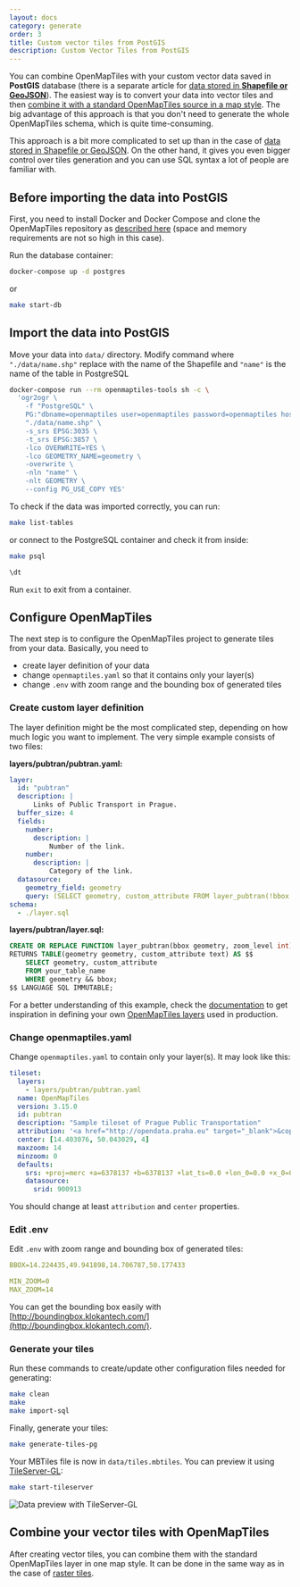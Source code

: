 ```yaml
---
layout: docs
category: generate
order: 3
title: Custom vector tiles from PostGIS
description: Custom Vector Tiles from PostGIS
---
```


You can combine OpenMapTiles with your custom vector data saved in **PostGIS** database (there is a separate article for [data stored in **Shapefile or GeoJSON**](/docs/generate/custom-vector-from-shapefile-geojson/)). The easiest way is to convert your data into vector tiles and then [combine it with a standard OpenMapTiles source in a map style](https://openmaptiles.org/docs/raster/custom-raster/#prepare-map-style). The big advantage of this approach is that you don't need to generate the whole OpenMapTiles schema, which is quite time-consuming.

This approach is a bit more complicated to set up than in the case of [data stored in Shapefile or GeoJSON](/docs/generate/custom-vector-from-shapefile-geojson/). On the other hand, it gives you even bigger control over tiles generation and you can use SQL syntax a lot of people are familiar with.

## Before importing the data into PostGIS

First, you need to install Docker and Docker Compose and clone the OpenMapTiles repository as [described here](/docs/generate/generate-openmaptiles/) (space and memory requirements are not so high in this case).

Run the database container:

```bash
docker-compose up -d postgres
```

or

```bash
make start-db
```

## Import the data into PostGIS

Move your data into `data/` directory. Modify command where `"./data/name.shp"` replace with the name of the Shapefile and `"name"` is the name of the table in PostgreSQL

```bash
docker-compose run --rm openmaptiles-tools sh -c \
  'ogr2ogr \
    -f "PostgreSQL" \
    PG:"dbname=openmaptiles user=openmaptiles password=openmaptiles host=postgres port=5435" \
    "./data/name.shp" \
    -s_srs EPSG:3035 \
    -t_srs EPSG:3857 \
    -lco OVERWRITE=YES \
    -lco GEOMETRY_NAME=geometry \
    -overwrite \
    -nln "name" \
    -nlt GEOMETRY \
    --config PG_USE_COPY YES'
```

To check if the data was imported correctly, you can run:

```bash
make list-tables
```

or connect to the PostgreSQL container and check it from inside:

```bash
make psql

\dt
```

Run `exit` to exit from a container.

## Configure OpenMapTiles

The next step is to configure the OpenMapTiles project to generate tiles from your data. Basically, you need to

- create layer definition of your data
- change `openmaptiles.yaml` so that it contains only your layer(s)
- change `.env` with zoom range and the bounding box of generated tiles

### Create custom layer definition

The layer definition might be the most complicated step, depending on how much logic you want to implement. The very simple example consists of two files:

**layers/pubtran/pubtran.yaml:**

```yml
layer:
  id: "pubtran"
  description: |
      Links of Public Transport in Prague.
  buffer_size: 4
  fields:
    number:
      description: |
          Number of the link.
    number:
      description: |
          Category of the link.
  datasource:
    geometry_field: geometry
    query: (SELECT geometry, custom_attribute FROM layer_pubtran(!bbox!, z(!scale_denominator!))) AS t
schema:
  - ./layer.sql
```

**layers/pubtran/layer.sql:**

```sql
CREATE OR REPLACE FUNCTION layer_pubtran(bbox geometry, zoom_level int)
RETURNS TABLE(geometry geometry, custom_attribute text) AS $$
    SELECT geometry, custom_attribute
    FROM your_table_name
    WHERE geometry && bbox;
$$ LANGUAGE SQL IMMUTABLE;
```

For a better understanding of this example, check the [documentation](https://github.com/openmaptiles/openmaptiles-tools#define-your-own-layer) to get inspiration in defining your own [OpenMapTiles layers](https://github.com/openmaptiles/openmaptiles/tree/master/layers) used in production.

### Change openmaptiles.yaml

Change `openmaptiles.yaml` to contain only your layer(s). It may look like this:

```yml
tileset:
  layers:
    - layers/pubtran/pubtran.yaml
  name: OpenMapTiles
  version: 3.15.0
  id: pubtran
  description: "Sample tileset of Prague Public Transportation"
  attribution: '<a href="http://opendata.praha.eu" target="_blank">&copy; OpenStreetMap contributors</a>'
  center: [14.403076, 50.043029, 4]
  maxzoom: 14
  minzoom: 0
  defaults:
    srs: +proj=merc +a=6378137 +b=6378137 +lat_ts=0.0 +lon_0=0.0 +x_0=0.0 +y_0=0.0 +k=1.0 +units=m +nadgrids=@null +wktext +no_defs +over
    datasource:
      srid: 900913
```

You should change at least `attribution` and `center` properties.

### Edit .env

Edit `.env` with zoom range and bounding box of generated tiles:

```yml
BBOX=14.224435,49.941898,14.706787,50.177433

MIN_ZOOM=0
MAX_ZOOM=14
```

You can get the bounding box easily with [http://boundingbox.klokantech.com/](http://boundingbox.klokantech.com/).

### Generate your tiles

Run these commands to create/update other configuration files needed for generating:

```bash
make clean
make
make import-sql
```

Finally, generate your tiles:

```bash
make generate-tiles-pg
```

Your MBTiles file is now in `data/tiles.mbtiles`. You can preview it using [TileServer-GL](/docs/host/tileserver-gl/):

```bash
make start-tileserver
```

<img src='/img/custom-vector-tileserver-gl2.png' alt='Data preview with TileServer-GL' />

## Combine your vector tiles with OpenMapTiles

After creating vector tiles, you can combine them with the standard OpenMapTiles layer in one map style. It can be done in the same way as in the case of [raster tiles](/docs/raster/custom-raster/#prepare-map-style).
